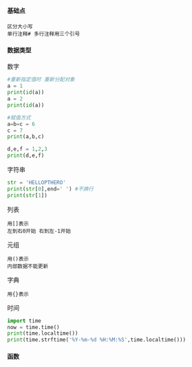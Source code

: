 #### 基础点

```
区分大小写
单行注释# 多行注释用三个引号

```





#### 数据类型

数字

````python
#重新指定值时 重新分配对象
a = 1
print(id(a))
a = 2
print(id(a))

#赋值方式 
a=b=c = 6
c = 7
print(a,b,c)

d,e,f = 1,2,3
print(d,e,f)
````

字符串

```python
str = 'HELLOPTHERO'
print(str[0],end=' ') #不换行
print(str[1])
```

列表

```
用[]表示
左到右0开始 右到左-1开始
```



元组

```
用()表示
内部数据不能更新 
```



字典

```
用{}表示
```

时间

```python
import time
now = time.time()
print(time.localtime())
print(time.strftime('%Y-%m-%d %H:%M:%S',time.localtime()))
```



#### 函数



